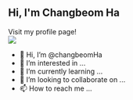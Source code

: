 ## Hi, I'm Changbeom Ha

Visit my profile page! 
</br>
<a href="https://changbeomha.github.io/My-profile" target="_blank"><img src="https://img.shields.io/badge/Profile-181717?style=for-the-badge&logo=github&logoColor=white"></a>

- 👋 Hi, I’m @changbeomHa
- 👀 I’m interested in ...
- 🌱 I’m currently learning ...
- 💞️ I’m looking to collaborate on ...
- 📫 How to reach me ...

<!---
changbeomHa/changbeomHa is a ✨ special ✨ repository because its `README.md` (this file) appears on your GitHub profile.
You can click the Preview link to take a look at your changes.
--->
